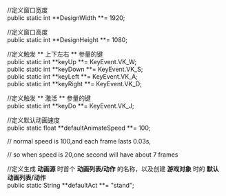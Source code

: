 //定义窗口宽度  
public static int **DesignWidth **= 1920;

//定义窗口高度  
public static int **DesignHeight **= 1080;

//定义触发 ** 上下左右 ** 参量的键  
public static int **keyUp **= KeyEvent.VK\_W;  
public static int **keyDown **= KeyEvent.VK\_S;  
public static int **keyLeft **= KeyEvent.VK\_A;  
public static int **keyRight **= KeyEvent.VK\_D;

//定义触发 ** 激活 ** 参量的键  
public static int **keyDo **= KeyEvent.VK\_J;

//定义默认动画速度  
public static float **defaultAnimateSpeed **= 100;

// normal speed is 100,and each frame lasts 0.03s,

// so when speed is 20,one second will have about 7 frames

//定义生成 **动画源** 时首个 **动画列表/动作** 的名称，以及创建 **游戏对象** 时的 **默认动画列表/动作**  
public static String **defaultAct **= "stand";

